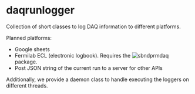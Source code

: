 # daqrunlogger

Collection of short classes to log DAQ information to different platforms.

Planned platforms:
- Google sheets
- Fermilab ECL (electronic logbook). Requires the ![sbndprmdaq](https://github.com/marcodeltutto/SBNDPurityMonitorDAQ) package.
- Post JSON string of the current run to a server for other APIs

Additionally, we provide a daemon class to handle executing the loggers on
different threads.
